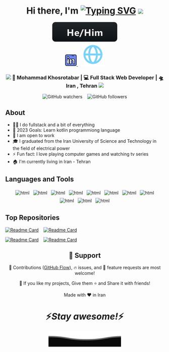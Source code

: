 <div align="center">
   <h1>Hi there, I'm <a href="https://git.io/typing-svg"><img style="margin-bottom: -7px" src="https://readme-typing-svg.demolab.com?font=Fira+Code&weight=600&size=36&duration=4000&pause=1000&color=2F81F7&vCenter=true&width=170&height=35&lines=Mohammad" alt="Typing SVG" /></a> <img src="https://media.giphy.com/media/hvRJCLFzcasrR4ia7z/giphy.gif" width="25px"></h1>
   <img src="./svg/pronouns/hehim.svg"> 
</div>


<div align="center">
   <a href="https://www.linkedin.com/in/mohammad-khosrotabar-791467276">
      <img height="36" src="./svg/linkedin.png">
   </a>
   &nbsp;&nbsp;
   <a href="https://mhkhosrotabar.com">
      <img src="./svg/global.svg">
   </a>
</div>


<div align="center">
   <h3>
      <img src="https://media.giphy.com/media/WUlplcMpOCEmTGBtBW/giphy.gif" width="30"> 
      🙎 Mohammad Khosrotabar | 💻 Full Stack Web Developer | 🛸 Iran , Tehran 
      <img src="https://media.giphy.com/media/WUlplcMpOCEmTGBtBW/giphy.gif" width="30">
   </h3>
</div>


<div align="center">
   <img alt="GitHub watchers" src="https://img.shields.io/github/watchers/khosrotabar/khosrotabar?color=0f80c1&label=views%20today&logo=github&logoColor=ffffff">
   &nbsp;&nbsp;
   <img alt="GitHub followers" src="https://img.shields.io/github/followers/khosrotabar?color=8bb803&logo=github">
</div>


<h2>About</h2>

- 👨‍💻 I do fullstack and a bit of everything
- 🥅 2023 Goals: Learn kotlin programmiong language
- 👯 I am open to work
- 🎓 I graduated from the Iran University of Science and Technology in the field of electrical power
- ⚡ Fun fact: I love playing computer games and watching tv series
- 🏠 I'm currently living in Iran - Tehran


## Languages and Tools

<p align="center">
   <img src="https://img.shields.io/badge/HTML5-239120?style=for-the-badge&logo=html5&logoColor=white&color=e96228" alt="html" style="vertical-align:top; margin:4px">
   <img src="https://img.shields.io/badge/CSS3-239120?style=for-the-badge&logo=css3&logoColor=white&color=2862e9" alt="html" style="vertical-align:top; margin:4px">
   <img src="https://img.shields.io/badge/JAVASCRIPT-239120?style=for-the-badge&logo=javascript&logoColor=white&color=cfb431" alt="html" style="vertical-align:top; margin:4px">
   <img src="https://img.shields.io/badge/REACT-239120?style=for-the-badge&logo=react&logoColor=white&color=54cdea" alt="html" style="vertical-align:top; margin:4px">
   <img src="https://img.shields.io/badge/NEXTJS-239120?style=for-the-badge&logo=next.js&logoColor=white&color=68b945" alt="html" style="vertical-align:top; margin:4px">
   <img src="https://img.shields.io/badge/PHP-239120?style=for-the-badge&logo=php&logoColor=white&color=7377ad" alt="html" style="vertical-align:top; margin:4px">
   <img src="https://img.shields.io/badge/MYSQL-239120?style=for-the-badge&logo=mysql&logoColor=white&color=005e86" alt="html" style="vertical-align:top; margin:4px">
   <img src="https://img.shields.io/badge/MONGODB-239120?style=for-the-badge&logo=mongodb&logoColor=white&color=55ac4d" alt="html" style="vertical-align:top; margin:4px">
   <img src="https://img.shields.io/badge/BOOTSTRAP5-239120?style=for-the-badge&logo=bootstrap&logoColor=white&color=8913fb" alt="html" style="vertical-align:top; margin:4px">
   <img src="https://img.shields.io/badge/ADOBE%20XD-239120?style=for-the-badge&logo=adobexd&logoColor=white&color=450135" alt="html" style="vertical-align:top; margin:4px">
   <img src="https://img.shields.io/badge/FIGMA-239120?style=for-the-badge&logo=figma&logoColor=white&color=f76e5f" alt="html" style="vertical-align:top; margin:4px">
</p>


## Top Repositories

[![Readme Card](https://github-readme-stats.vercel.app/api/pin/?username=khosrotabar&repo=khabaram)](https://github.com/khosrotabar/khabaram) &nbsp;&nbsp;
[![Readme Card](https://github-readme-stats.vercel.app/api/pin/?username=khosrotabar&repo=Full-Blog-Post)](https://github.com/khosrotabar/Full-Blog-Post)

[![Readme Card](https://github-readme-stats.vercel.app/api/pin/?username=khosrotabar&repo=Events-Blog-Post)](https://github.com/khosrotabar/Events-Blog-Post) &nbsp;&nbsp;
[![Readme Card](https://github-readme-stats.vercel.app/api/pin/?username=khosrotabar&repo=Microsoft-To-Do-List-Tasks)](https://github.com/khosrotabar/Microsoft-To-Do-List-Tasks)


<h2 align="center">🤝 Support</h2>

<p align="center">🎀 Contributions (<a href="https://guides.github.com/introduction/flow" title="GitHub flow">GitHub Flow</a>), 🔥 issues, and 🥮 feature requests are most welcome!</p>

<p align="center">💙 If you like my projects, Give them ⭐ and Share it with friends!</p>
</p>
<p align="center">Made with ❤️ in Iran</p>

<h1 align='center'>⚡️<i>Stay awesome!</i>⚡️</h1>

<p align="center">
   <img src="./svg/bottom.svg" alt="Github Stats" />
</p>

<!---
khosrotabar/khosrotabar is a ✨ special ✨ repository because its `README.md` (this file) appears on your GitHub profile.
You can click the Preview link to take a look at your changes.
--->
